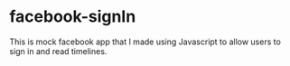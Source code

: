 # facebook-signIn
This is mock facebook app that I made using Javascript to allow users to sign in and read timelines. 
